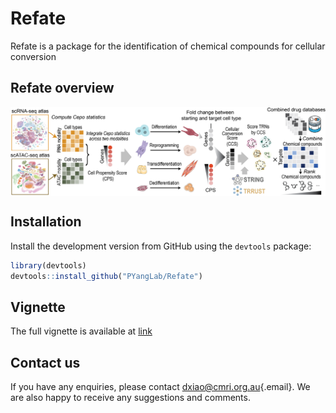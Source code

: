 # Refate

Refate is a package for the identification of chemical compounds for cellular conversion

## Refate overview

<img src="https://raw.githubusercontent.com/PYangLab/Refate/master/inst/framework.png" align="center"/>

## Installation

Install the development version from GitHub using the `devtools` package:

``` r
library(devtools)
devtools::install_github("PYangLab/Refate")
```

## Vignette

The full vignette is available at [link](https://htmlpreview.github.io/?https://raw.githubusercontent.com/PYangLab/Refate/main/vignettes/Refate.html)

## Contact us

If you have any enquiries, please contact [dxiao\@cmri.org.au](mailto:dxiao@cmri.org.au){.email}. We are also happy to receive any suggestions and comments.
